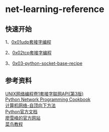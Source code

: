 # net-learning-reference

## 快速开始

1、[0x01udp套接字编程](0x01-udp)  

2、[0x02tcp套接字编程](0x02-tcp)  

3、[0x03-python-socket-base-recipe](0x03-python-socket-base-recipe)  

## 参考资料

[UNIX网络编程卷1套接字联网API(第3版)]()  
[Python Network Programming Cookbook]()  
[计算机网络-自顶向下方法]()  
[Python官方文档](https://docs.python.org/3/library/socket.html)   
[廖雪峰的官方网站](https://www.liaoxuefeng.com/wiki/1016959663602400/1017788916649408)  
[菜鸟教程](https://www.runoob.com/python/python-socket.html)  